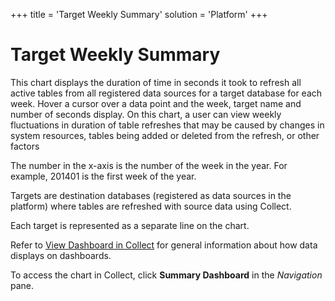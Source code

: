+++
title = 'Target Weekly Summary'
solution = 'Platform'
+++

# Target Weekly Summary

This chart displays the duration of time in seconds it took to refresh
all active tables from all registered data sources for a target database
for each week. Hover a cursor over a data point and the week, target
name and number of seconds display. On this chart, a user can view
weekly fluctuations in duration of table refreshes that may be caused by
changes in system resources, tables being added or deleted from the
refresh, or other factors

The number in the x-axis is the number of the week in the year. For
example, 201401 is the first week of the year.

Targets are destination databases (registered as data sources in the
platform) where tables are refreshed with source data using Collect.

Each target is represented as a separate line on the chart.

Refer to [View Dashboard in
Collect](../Use_Cases/View_Dashboard_in_Collect) for general
information about how data displays on dashboards.

To access the chart in Collect, click
<span style="font-weight: bold;">Summary Dashboard</span> in the
<span style="font-style: italic;">Navigation</span> pane.
